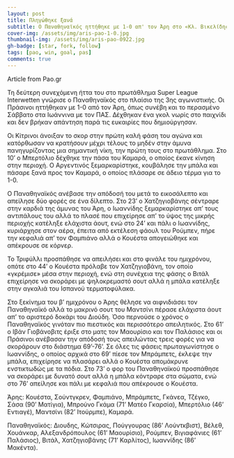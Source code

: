 ```yaml
---
layout: post
title: Πληγώθηκε ξανά
subtitle: Ο Παναθηναϊκός ηττήθηκε με 1-0 απ' τον Άρη στο «Κλ. Βικελίδης»
cover-img: /assets/img/aris-pao-1-0.jpg
thumbnail-img: /assets/img/aris-pao-0922.jpg
gh-badge: [star, fork, follow]
tags: [pao, win, goal, pas]
comments: true
---
```

Article from Pao.gr 

Τη δεύτερη συνεχόμενη ήττα του στο πρωτάθλημα Super League Interwetten γνώρισε ο Παναθηναϊκός στο πλαίσιο της 3ης αγωνιστικής. Οι Πράσινοι ηττήθηκαν με 1-0 από τον Άρη, όπως συνέβη και το περασμένο Σάββατο στα Ιωάννινα με τον ΠΑΣ. Δέχθηκαν ένα γκολ νωρίς στο παιχνίδι και δεν βρήκαν απάντηση παρά τις ευκαιρίες που δημιούργησαν.

Οι Κίτρινοι άνοιξαν το σκορ στην πρώτη καλή φάση του αγώνα και κατόρθωσαν να κρατήσουν μέχρι τέλους το μηδέν στην άμυνα πανηγυρίζοντας μια σημαντική νίκη, την πρώτη τους στο πρωτάθλημα. Στο 10’ ο Μπερτόλιο δέχθηκε την πάσα του Καμαρά, ο οποίος έκανε κίνηση στην περιοχή. Ο Αργεντινός ξεμαρκαρίστηκε, κουβάλησε την μπάλα και πάσαρε ξανά προς τον Καμαρά, ο οποίος πλάσαρε σε άδειο τέρμα για το 1-0.

Ο Παναθηναϊκός ανέβασε την απόδοσή του μετά το εικοσάλεπτο και απείλησε δύο φορές σε ένα δίλεπτο. Στο 23’ ο Χατζηγιοβάνης σέντραρε στην καρδιά της άμυνας του Άρη, ο Ιωαννίδης ξεμαρκαρίστηκε απ’ τους αντιπάλους του αλλά το πλασέ που επιχείρησε απ’ το ύψος της μικρής περιοχής κατέληξε ελάχιστα άουτ, ενώ στο 24’ και πάλι ο Ιωαννίδης, κυριάρχησε στον αέρα, έπειτα από εκτέλεση φάουλ του Ρούμπεν, πήρε την κεφαλιά απ’ τον Φαμπιάνο αλλά ο Κουέστα απογειώθηκε και απέκρουσε σε κόρνερ.

Το Τριφύλλι προσπάθησε να απειλήσει και στο φινάλε του ημιχρόνου, οπότε στο 44’ ο Κουέστα πρόλαβε τον Χατζηγιοβάνη, τον οποίο «γκρέμισε» μέσα στην περιοχή, ενώ στη συνέχεια της φάσης ο Βιτάλ επιχείρησε να σκοράρει με ψηλοκρεμαστό σουτ αλλά η μπάλα κατέληξε στην αγκαλιά του Ισπανού τερματοφύλακα.

Στο ξεκίνημα του β’ ημιχρόνου ο Άρης θέλησε να αιφνιδιάσει τον Παναθηναϊκό αλλά το μακρινό σουτ του Μαντσίνι πέρασε ελάχιστα άουτ απ’ το αριστερό δοκάρι του Διούδη. Όσο περνούσε ο χρόνος ο Παναθηναϊκός γινόταν πιο πιεστικός και περισσότερο απειλητικός. Στο 61’ ο Ιβάν Γιοβάνοβιτς έριξε στο ματς τον Μαουρίσιο και τον Παλάσιος και οι Πράσινοι ανέβασαν την απόδοσή τους απειλώντας τρεις φορές για να σκοράρουν στο διάστημα 69’-76’. Σε όλες τις φάσεις πρωταγωνίστησε ο Ιωαννίδης, ο οποίος αρχικά στο 69’ πίεσε τον Μπράμπετς, έκλεψε την μπάλα, επιχείρησε να πλασάρει αλλά ο Κουέστα απομάκρυνε ενστικτωδώς με τα πόδια. Στο 73’ ο φορ του Παναθηναϊκού προσπάθησε να σκοράρει με δυνατό σουτ αλλά η μπάλα κόντραρε στα σώματα, ενώ στο 76’ απείλησε και πάλι με κεφαλιά που απέκρουσε ο Κουέστα.

Άρης: Κουέστα, Σούντγκρεν, Φαμπιάνο, Μπράμπετς, Γκάνεα, Τζέγκο, Σάσα (90’ Ματίγια), Μπρούνο Γκάμα (71’ Ματέο Γκαρσία), Μπερτόλιο (46’ Εντιαγέ), Μαντσίνι (82’ Ιτούρμπε), Καμαρά.

Παναθηναϊκός: Διουδης, Κώτσιρας, Πούγγουρας (86’ Λούντκβιστ), Βέλεθ, Χουάνκαρ, Αλεξανδρόπουλος (61’ Μαουρίσιο), Ρούμπεν, Βιγιαφάνιες (61’ Παλάσιος), Βιτάλ, Χατζηγιοβάνης (71’ Καρλίτος), Ιωαννίδης (86’ Μακέντα).
